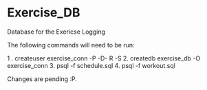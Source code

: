 # Exercise_DB
Database for the Exericse Logging

The following commands will need to be run:

1 . createuser exercise_conn -P -D- R -S
2.  createdb exercise_db -O exercise_conn
3.  psql -f schedule.sql
4.  psql -f workout.sql 

Changes are pending :P.
